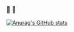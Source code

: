 ### 🍺 👶

[![Anurag's GitHub stats](https://github-readme-stats.vercel.app/api?username=Sinhalite)](https://github.com/anuraghazra/github-readme-stats)

<!--
**Sinhalite/Sinhalite** is a ✨ _special_ ✨ repository because its `README.md` (this file) appears on your GitHub profile.

Here are some ideas to get you started:

- 🔭 I’m currently working on ...
- 🌱 I’m currently learning ...
- 👯 I’m looking to collaborate on ...
- 🤔 I’m looking for help with ...
- 💬 Ask me about ...
- 📫 How to reach me: ...
- 😄 Pronouns: ...
- ⚡ Fun fact: ...
-->
